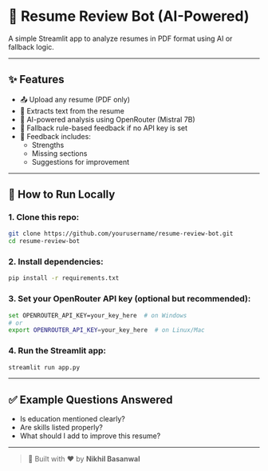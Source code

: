 
# 📄 Resume Review Bot (AI-Powered)

A simple Streamlit app to analyze resumes in PDF format using AI or fallback logic.

---

## ✨ Features

- 📤 Upload any resume (PDF only)
- 📄 Extracts text from the resume
- 🧠 AI-powered analysis using OpenRouter (Mistral 7B)
- 🧪 Fallback rule-based feedback if no API key is set
- 🔎 Feedback includes:
  - Strengths
  - Missing sections
  - Suggestions for improvement

---

## 🚀 How to Run Locally

### 1. Clone this repo:
```bash
git clone https://github.com/yourusername/resume-review-bot.git
cd resume-review-bot
```

### 2. Install dependencies:
```bash
pip install -r requirements.txt
```

### 3. Set your OpenRouter API key (optional but recommended):
```bash
set OPENROUTER_API_KEY=your_key_here  # on Windows
# or
export OPENROUTER_API_KEY=your_key_here  # on Linux/Mac
```

### 4. Run the Streamlit app:
```bash
streamlit run app.py
```

---

## ✅ Example Questions Answered

- Is education mentioned clearly?
- Are skills listed properly?
- What should I add to improve this resume?

---

> 🔧 Built with ❤️ by **Nikhil Basanwal**
